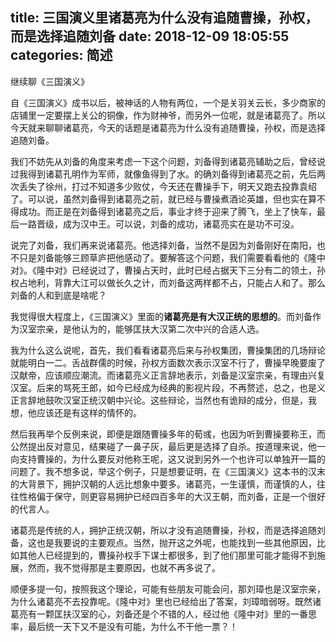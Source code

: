 title: 三国演义里诸葛亮为什么没有追随曹操，孙权，而是选择追随刘备
date: 2018-12-09 18:05:55
categories: 简述
  --- 


继续聊《三国演义》

自《三国演义》成书以后，被神话的人物有两位，一个是关羽关云长，多少商家的店铺里一定要摆上关公的铜像，作为财神爷，而另外一位呢，就是诸葛亮了。所以今天就来聊聊诸葛亮，今天的话题是诸葛亮为什么没有追随曹操，孙权，而是选择追随刘备。

我们不妨先从刘备的角度来考虑一下这个问题，刘备得到诸葛亮辅助之后，曾经说过我得到诸葛孔明作为军师，就像鱼得到了水。的确刘备得到诸葛亮之前，先后两次丢失了徐州，打过不知道多少败仗，今天还在曹操手下，明天又跑去投靠袁绍了。可以说，虽然刘备得到诸葛亮之前，就已经与曹操煮酒论英雄，但也实在算不得成功。而正是在刘备得到诸葛亮之后，事业才终于迎来了腾飞，坐上了快车，最后一路晋级，成为汉中王。可以说，刘备的成功，诸葛亮实在是功不可没。

说完了刘备，我们再来说诸葛亮。他选择刘备，当然不是因为刘备刚好在南阳，也不只是刘备能够三顾草庐把他感动了。要解答这个问题，我们需要看看他的《隆中对》。《隆中对》已经说过了，曹操占天时，此时已经占据天下三分有二的领土，孙权占地利，背靠大江可以做长久之计，而刘备这两样都不占，只能占人和了。那么刘备的人和到底是啥呢？

我觉得很大程度上，《三国演义》里面的**诸葛亮是有大汉正统的思想的**。而刘备作为汉室宗亲，是他认为的，能够匡扶大汉第二次中兴的合适人选。

我为什么这么说呢，首先，我们看看诸葛亮后来与孙权集团，曹操集团的几场辩论就能明白一二。舌战群儒的时候，孙权方面数次表示汉室不行了，曹操早晚要废了汉献帝，应该顺应潮流。而诸葛亮义正言辞地表示，刘备是汉室宗亲，有理由兴复汉室。后来的骂死王郎，如今已经成为经典的影视片段，不再赘述，总之，也是义正言辞地鼓吹汉室正统汉朝中兴论。这些辩论，当然也有诡辩的成分，但是，我想，他应该还是有这样的情怀的。

然后我再举个反例来说，即便是跟随曹操多年的荀彧，也因为听到曹操要称王，而公然提出反对意见，结果碰了一鼻子灰，最后更是选择了自杀。按道理来说，他一向支持曹操的，为什么要反对他称王呢，这又说到另外一个也许可以单独开一篇的问题了。我不想多说，举这个例子，只是想要证明，在《三国演义》这本书的汉末的大背景下，拥护汉朝的人远比想象中要多。诸葛亮，一生谨慎，而谨慎的人，往往性格偏于保守，则更容易拥护已经四百多年的大汉王朝，而刘备，正是一个很好的代言人。

诸葛亮是传统的人，拥护正统汉朝，所以才没有追随曹操，孙权，而是选择追随刘备，这也是我要说的主要观点。当然，抛开这之外呢，也能找到一些其他原因，比如其他人已经提到的，曹操孙权手下谋士都很多，到了他们那里可能才能得不到施展，然而，我不觉得那是主要原因，也就不再多说了。

顺便多提一句，按照我这个理论，可能有些朋友可能会问，那刘璋也是汉室宗亲，为什么诸葛亮不去投靠呢。《隆中对》里也已经给出了答案，刘璋暗弱呀。既然诸葛亮有一颗匡扶汉室的心，刘备还是个不错的人，经过他《隆中对》里的一番思率，最后统一天下又不是没有可能，为什么不干他一票？！

